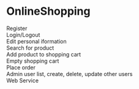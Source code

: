 # OnlineShopping  

Register  
Login/Logout  
Edit personal iformation  
Search for product  
Add product to shopping cart  
Empty shopping cart  
Place order  
Admin user list, create, delete, update other users  
Web Service  
